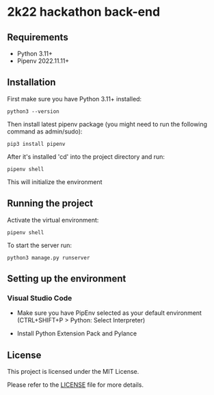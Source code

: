 # 2k22 hackathon back-end

## Requirements

- Python 3.11+
- Pipenv 2022.11.11+

## Installation

First make sure you have Python 3.11+ installed:

```
python3 --version
```

Then install latest pipenv package (you might need to run the following command as admin/sudo):

```
pip3 install pipenv
```

After it's installed 'cd' into the project directory and run:

```
pipenv shell
```

This will initialize the environment

## Running the project

Activate the virtual environment:

```
pipenv shell
```

To start the server run:

```
python3 manage.py runserver
```

## Setting up the environment

### Visual Studio Code

- Make sure you have PipEnv selected as your default environment (CTRL+SHIFT+P > Python: Select Interpreter)

- Install Python Extension Pack and Pylance

## License

This project is licensed under the MIT License.

Please refer to the [LICENSE](LICENSE) file for more details.
